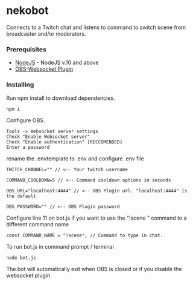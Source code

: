 # nekobot

Connects to a Twitch chat and listens to command to switch scene from broadcaster and/or moderators.

### Prerequisites

- [NodeJS](https://nodejs.org/en/) - NodeJS v.10 and above
- [OBS-Websocket Plugin](https://obsproject.com/forum/resources/obs-websocket-remote-control-of-obs-studio-made-easy.466/)

### Installing

Run npm install to download dependencies.

```
npm i
```

Configure OBS.

```
Tools -> Websocket server settings
Check "Enable Websocket server"
Check "Enable authentication" [RECCOMENDED]
Enter a password
```

rename the .envtemplate to .env and configure .env file

```
TWITCH_CHANNEL="" // <-- Your twitch username

COMMAND_COOLDOWN=5 // <-- Command cooldown options in seconds

OBS_URL="localhost:4444" // <-- OBS Plugin url. "localhost:4444" is the default

OBS_PASSWORD="" // <-- OBS Plugin password
```

Configure line 11 on bot.js if you want to use the "!scene <scene name>" command to a different command name

```
const COMMAND_NAME = "!scene"; // Command to type in chat.
```

To run bot.js in command prompt / terminal

```
node bot.js
```

The bot will automatically exit when OBS is closed or if you disable the websocket plugin